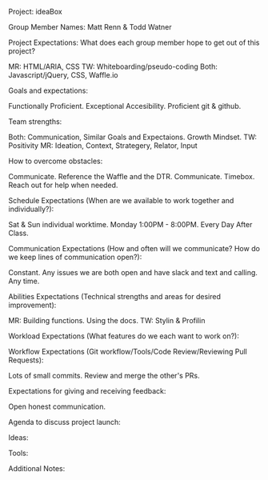 Project: ideaBox

Group Member Names: Matt Renn & Todd Watner

Project Expectations: What does each group member hope to get out of this project?

MR: HTML/ARIA, CSS
TW: Whiteboarding/pseudo-coding
Both: Javascript/jQuery, CSS, Waffle.io 

Goals and expectations:

Functionally Proficient. Exceptional Accesibility. Proficient git & github.

Team strengths:

Both: Communication, Similar Goals and Expectaions. Growth Mindset. 
TW: Positivity
MR: Ideation, Context, Strategery, Relator, Input

How to overcome obstacles:

Communicate. Reference the Waffle and the DTR. Communicate. Timebox. Reach out for help when needed.

Schedule Expectations (When are we available to work together and individually?):

Sat & Sun individual worktime. Monday 1:00PM - 8:00PM. Every Day After Class. 

Communication Expectations (How and often will we communicate? How do we keep lines of communication open?):

Constant. Any issues we are both open and have slack and text and calling. Any time. 

Abilities Expectations (Technical strengths and areas for desired improvement):

MR: Building functions. Using the docs.
TW: Stylin & Profilin

Workload Expectations (What features do we each want to work on?):



Workflow Expectations (Git workflow/Tools/Code Review/Reviewing Pull Requests):

Lots of small commits. Review and merge the other's PRs. 

Expectations for giving and receiving feedback:

Open honest communication. 

Agenda to discuss project launch:

Ideas:

Tools:

Additional Notes:
